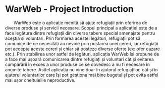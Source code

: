 # WarWeb - Project Introduction

&nbsp;&nbsp;&nbsp;&nbsp;&nbsp;&nbsp;&nbsp;WarWeb este o aplicație menită să ajute refugiații prin oferirea de diverse produse și servicii necesare. Scopul principal a aplicației este de a face legătura dintre refugiații din diverse tabere special amenajate pentru aceștia și voluntari. Prin formarea acestei legături, refugiații pot să comunice de ce necesități au nevoie prin postarea unei cereri, iar refugiații pot accepta aceste cereri și chiar să posteze diverse oferte (ex: ofer cazare etc.). Prin stabilirea unor astfel de legături, aplicația WarWeb își propune de a face mai ușoară comunicarea dintre refugiați și voluntari cât și evitarea cumpărării în exces a unor produse ce se dovedesc a nu fi necesare în anumite tabere. Astfel aplicația nu vine doar în ajutorul refugiaților, cât și în ajutorul voluntarilor care își pot gestiona mai bine bugetul și pot evita astfel mai ușor cheltuielile neproductive.

